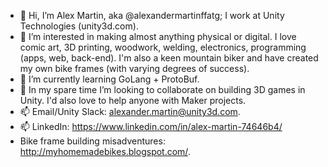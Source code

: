 - 👋 Hi, I’m Alex Martin, aka @alexandermartinffatg; I work at Unity Technologies (unity3d.com).
- 👀 I’m interested in making almost anything physical or digital. I love comic art, 3D printing, woodwork, welding, electronics, programming (apps, web, back-end). I'm also a keen mountain biker and have created my own bike frames (with varying degrees of success).
- 🌱 I’m currently learning GoLang + ProtoBuf.
- 💞️ In my spare time I’m looking to collaborate on building 3D games in Unity. I'd also love to help anyone with Maker projects. 
- 📫 Email/Unity Slack: alexander.martin@unity3d.com. 
- 📫 LinkedIn: https://www.linkedin.com/in/alex-martin-74646b4/
- Bike frame building misadventures: http://myhomemadebikes.blogspot.com/. 

<!---
alexandermartinffatg/alexandermartinffatg is a ✨ special ✨ repository because its `README.md` (this file) appears on your GitHub profile.
You can click the Preview link to take a look at your changes.
--->
